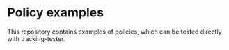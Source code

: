 # Policy examples

This repository contains examples of policies, which can be tested directly with tracking-tester.
